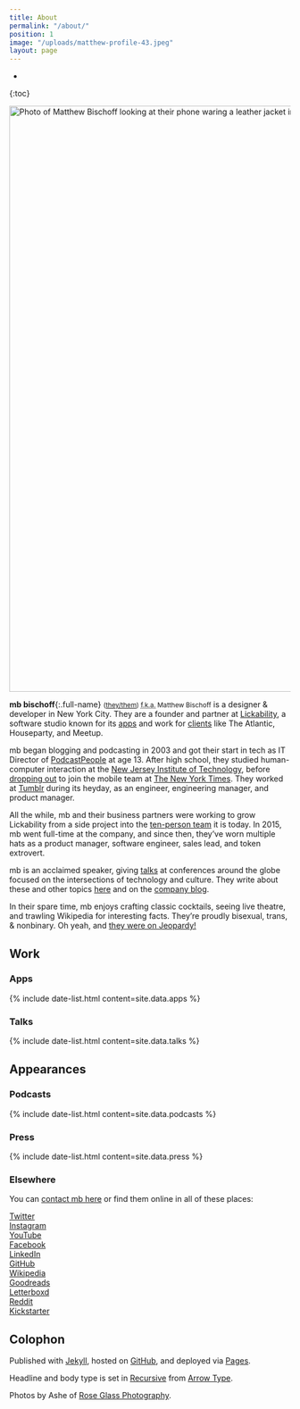 ```yaml
---
title: About
permalink: "/about/"
position: 1
image: "/uploads/matthew-profile-43.jpeg"
layout: page
---
```

* 
{:toc}

<img src="/uploads/matthew-profile-43.jpeg" width="1400" height="1050" alt="Photo of Matthew Bischoff looking at their phone waring a leather jacket in a park.">

**mb bischoff**{:.full-name} <small>([they/them](https://pronouns.org/they-them)) <abbr title="Formerly Known As">f.k.a.</abbr> Matthew Bischoff</small> is a designer & developer in New York City. They are a founder and partner at [Lickability](https://lickability.com), a software studio known for its [apps](https://lickability.com/products) and work for [clients](https://lickability.com/clients) like The Atlantic, Houseparty, and Meetup.

mb began blogging and podcasting in 2003 and got their start in tech as IT Director of [PodcastPeople](https://www.podcastpeople.com/) at age 13. After high school, they studied human-computer interaction at the [New Jersey Institute of Technology](https://www.njit.edu/), before [dropping out](https://matthewbischoff.com/don-t-go-to-college/) to join the mobile team at [The New York Times](https://www.nytimes.com/). They worked at [Tumblr](https://www.tumblr.com/) during its heyday, as an engineer, engineering manager, and product manager.

All the while, mb and their business partners were working to grow Lickability from a side project into the [ten-person team](https://lickability.com/about) it is today. In 2015, mb went full-time at the company, and since then, they’ve worn multiple hats as a product manager, software engineer, sales lead, and token extrovert.

mb is an acclaimed speaker, giving [talks](https://matthewbischoff.com/category/talks/) at conferences around the globe focused on the intersections of technology and culture. They write about these and other topics [here](https://matthewbischoff.com) and on the [company blog](https://lickability.com/blog/).

In their spare time, mb enjoys crafting  classic cocktails, seeing live theatre, and trawling Wikipedia for interesting facts. They’re proudly bisexual, trans, & nonbinary. Oh yeah, and [they were on Jeopardy!](https://www.j-archive.com/showgame.php?game_id=3342)

## Work

### Apps

{% include date-list.html content=site.data.apps %}

### Talks

{% include date-list.html content=site.data.talks %}

## Appearances

### Podcasts

{% include date-list.html content=site.data.podcasts %}

### Press

{% include date-list.html content=site.data.press %}

### Elsewhere

You can [contact mb here](/contact) or find them online in all of these places:



<i class="fa-brands fa-x-twitter"></i> [Twitter](https://twitter.com/mb)  
<i class="fa-brands fa-instagram"></i> [Instagram](https://instagram.com/mattb)  
<i class="fa-brands fa-youtube"></i> [YouTube](https://youtube.com/matthewbischoffdotcom)  
<i class="fa-brands fa-facebook"></i> [Facebook](https://facebook.com/matthewbischoff)  
<i class="fa-brands fa-linkedin"></i> [LinkedIn](https://www.linkedin.com/in/matthewbischoff)  
<i class="fa-brands fa-github"></i> [GitHub](https://github.com/mattbischoff)  
<i class="fa-brands fa-wikipedia-w"></i> [Wikipedia](https://en.wikipedia.org/wiki/User:Matthewbischoff)  
<i class="fa-brands fa-goodreads"></i> [Goodreads](https://goodreads.com/matthewbischoff)  
<i class="fa-brands fa-square-letterboxd"></i> [Letterboxd](https://letterboxd.com/matthewbischoff)  
<i class="fa-brands fa-reddit"></i> [Reddit](https://www.reddit.com/user/matthewbischoff/)  
<i class="fa-brands fa-kickstarter"></i> [Kickstarter](https://www.kickstarter.com/profile/matthewbischoff)  

## Colophon

Published with [Jekyll](https://jekyllrb.com), hosted on [GitHub](https://github.com/mattbischoff/matthewbischoff.com), and deployed via [Pages](https://pages.github.com).

Headline and body type is set in [Recursive](https://www.recursive.design/) from [Arrow Type](https://www.arrowtype.com/).

Photos by Ashe of [Rose Glass Photography](https://www.roseglass.pictures).
